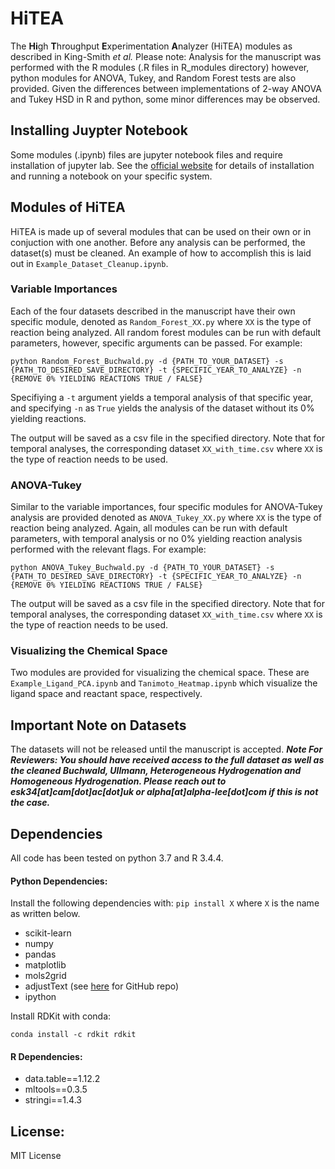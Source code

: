 # HiTEA
The **Hi**gh **T**hroughput **E**xperimentation **A**nalyzer (HiTEA) modules as described in King-Smith *et al.*
Please note: Analysis for the manuscript was performed with the R modules (.R files in R_modules directory) however, python modules for ANOVA, Tukey, and Random Forest tests are also provided. Given the differences between implementations of 2-way ANOVA and Tukey HSD in R and python, some minor differences may be observed.

## Installing Juypter Notebook
Some modules (.ipynb) files are jupyter notebook files and require installation of jupyter lab. See the [official website](https://jupyter.org/install) for details of installation and running a notebook on your specific system.

## Modules of HiTEA
HiTEA is made up of several modules that can be used on their own or in conjuction with one another.
Before any analysis can be performed, the dataset(s) must be cleaned. An example of how to accomplish this is laid out in `Example_Dataset_Cleanup.ipynb`.

### Variable Importances
Each of the four datasets described in the manuscript have their own specific module, denoted as `Random_Forest_XX.py` where `XX` is the type of reaction being analyzed. All random forest modules can be run with default parameters, however, specific arguments can be passed. For example:

`python Random_Forest_Buchwald.py -d {PATH_TO_YOUR_DATASET} -s {PATH_TO_DESIRED_SAVE_DIRECTORY} -t {SPECIFIC_YEAR_TO_ANALYZE} -n {REMOVE 0% YIELDING REACTIONS TRUE / FALSE}`

Specifiying a `-t` argument yields a temporal analysis of that specific year, and specifying `-n` as `True` yields the analysis of the dataset without its 0% yielding reactions. 

The output will be saved as a csv file in the specified directory. Note that for temporal analyses, the corresponding dataset `XX_with_time.csv` where `XX` is the type of reaction needs to be used.

### ANOVA-Tukey
Similar to the variable importances, four specific modules for ANOVA-Tukey analysis are provided denoted as `ANOVA_Tukey_XX.py` where `XX` is the type of reaction being analyzed. Again, all modules can be run with default parameters, with temporal analysis or no 0% yielding reaction analysis performed with the relevant flags. For example:

`python ANOVA_Tukey_Buchwald.py -d {PATH_TO_YOUR_DATASET} -s {PATH_TO_DESIRED_SAVE_DIRECTORY} -t {SPECIFIC_YEAR_TO_ANALYZE} -n {REMOVE 0% YIELDING REACTIONS TRUE / FALSE}`

The output will be saved as a csv file in the specified directory. Note that for temporal analyses, the corresponding dataset `XX_with_time.csv` where `XX` is the type of reaction needs to be used.

### Visualizing the Chemical Space
Two modules are provided for visualizing the chemical space. These are `Example_Ligand_PCA.ipynb` and `Tanimoto_Heatmap.ipynb` which visualize the ligand space and reactant space, respectively.

## Important Note on Datasets
The datasets will not be released until the manuscript is accepted. 
***Note For Reviewers: You should have received access to the full dataset as well as the cleaned Buchwald, Ullmann, Heterogeneous Hydrogenation and Homogeneous Hydrogenation. Please reach out to esk34[at]cam[dot]ac[dot]uk or alpha[at]alpha-lee[dot]com if this is not the case.***

## Dependencies
All code has been tested on python 3.7 and R 3.4.4.
#### Python Dependencies:
Install the following dependencies with: `pip install X` where `X` is the name as written below.
* scikit-learn
* numpy
* pandas
* matplotlib
* mols2grid
* adjustText (see [here](https://github.com/Phlya/adjustText) for GitHub repo)
* ipython

Install RDKit with conda:

`conda install -c rdkit rdkit`

#### R Dependencies:
* data.table==1.12.2
* mltools==0.3.5
* stringi==1.4.3

## License:
MIT License
